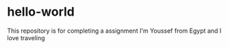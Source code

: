 # hello-world
This repository is for completing a assignment
I'm Youssef from Egypt and I love traveling
